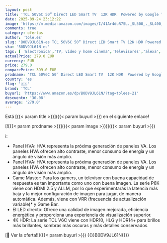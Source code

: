 ```yaml
---
layout: post
title: 'TCL 50V6C 50” Direct LED Smart TV  12K HDR  Powered by Google TV  Dolby Audio  Motion Clarity  Compatible with Google Assistant & Alexa '
date: 2025-09-24 23:12:22
image: 'https://m.media-amazon.com/images/I/41Ar4duR7SL._SL500_._SL400_.jpg'
comments: true
category: ofertas
author: 'tole.es'
slug: 'B0DV9JL61N-es TCL 50V6C 50” Direct LED Smart TV 12K HDR Powered by...'
sku: 'B0DV9JL61N-es'
tags: [ 'Electrónica','TV, vídeo y home cinema','Televisores','alexa','tcl','🇪🇸', ]
actualPrice: 279.0 EUR
currency: EUR
price: 279.0
comparePrice: 399.0 EUR
prodname: 'TCL 50V6C 50” Direct LED Smart TV  12K HDR  Powered by Google TV  Dolby Audio  Motion Clarity  Compatible with Google Assistant & Alexa '
country: 'es'
flag: '🇪🇸'
brand: 'TCL'
buyurl: 'https://www.amazon.es/dp/B0DV9JL61N/?tag=tolees-21'
descuento: '30.08'
average: '279.0'
---
```


Está [{{< param title >}}]({{< param buyurl >}}) en el siguiente enlace!

[![{{< param prodname >}}]({{< param image >}})]({{< param buyurl >}})

ℹ️:

- Panel HVA: HVA representa la próxima generación de paneles VA. Los paneles HVA ofrecen alto contraste, menor consumo de energía y un ángulo de visión más amplio.
- Panel HVA: HVA representa la próxima generación de paneles VA. Los paneles HVA ofrecen alto contraste, menor consumo de energía y un ángulo de visión más amplio.
- Game Master: Para los gamers, un televisor con buena capacidad de respuesta es tan importante como uno con buena imagen. La serie P6K viene con HDMI 2.5 y ALLM, por lo que experimentarás la latencia más baja y la mejor configuración de imagen para jugar, de manera automática. Además, viene con VRR (frecuencia de actualización variable)* y Game Bar.
- El LED directo: Ofrece una calidad de imagen mejorada, eficiencia energética y proporciona una experiencia de visualización superior.
- 4K HDR: La serie TCL V6C viene con HDR10, HLG y HDR14+ para brillos más brillantes, sombras más oscuras y más detalles conservados.

[🛒 Ver la oferta!!]({{< param buyurl >}})
{{<world>}}B0DV9JL61N{{</world>}}
